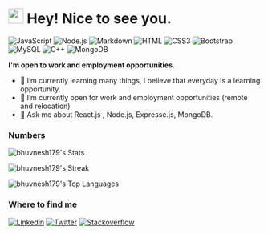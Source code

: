 <h1><img src="https://emojis.slackmojis.com/emojis/images/1531849430/4246/blob-sunglasses.gif?1531849430" width="30"/> Hey! Nice to see you.</h1>

![JavaScript](https://img.shields.io/badge/JavaScript-F7DF1E?style=flat-square&logo=javascript&logoColor=black)
![Node.js](https://img.shields.io/badge/Node.js-43853D?style=flat-square&logo=node.js&logoColor=white)
![Markdown](https://img.shields.io/badge/Markdown-000000?style=flat-square&logo=markdown&logoColor=white)
![HTML](https://img.shields.io/badge/HTML5-E34F26?style=flat-square&logo=html5&logoColor=white)
![CSS3](https://img.shields.io/badge/CSS3-1572B6?style=flat-square&logo=css3&logoColor=white)
![Bootstrap](https://img.shields.io/badge/Bootstrap-563D7C?style=flat-square&logo=bootstrap&logoColor=white)
![MySQL](https://img.shields.io/badge/MySQL-005C84?style=flat-square&logo=mysql&logoColor=white)
![C++](https://img.shields.io/badge/C++-004283?style=flat-square&logo=c++&logoColor=blue)
![MongoDB](https://img.shields.io/badge/MongoDB-004283?style=flat-square&logo=MongoDB&logoColor=green)

 **I'm open to work and employment opportunities**.


- 🌱 I’m currently learning many things, I believe that everyday is a learning opportunity.
- 👯 I’m currently open for work and employment opportunities (remote and relocation)
- 💬 Ask me about  React.js , Node.js, Expresse.js, MongoDB.

### Numbers
![bhuvnesh179's Stats](https://github-readme-stats.vercel.app/api?username=bhuvnesh179&theme=darcula&show_icons=true&hide_border=true&count_private=true)

![bhuvnesh179's Streak](https://github-readme-streak-stats.herokuapp.com/?user=bhuvnesh179&theme=darcula&hide_border=true)

![bhuvnesh179's Top Languages](https://github-readme-stats.vercel.app/api/top-langs/?username=bhuvnesh179&theme=darcula&show_icons=true&hide_border=true&layout=compact)

### Where to find me

[![Linkedin](https://img.shields.io/badge/LinkedIn-0077B5?style=flat-square&logo=linkedin&logoColor=white)](https://www.linkedin.com/in/bhuvnesh-bansal-5126371b0/) 
[![Twitter](https://img.shields.io/badge/Twitter-000000?style=&logo=x&logoColor=white)](https://x.com/hustler_03_06)
[![Stackoverflow](https://img.shields.io/badge/Stackoverflow-000000?style=flat-square&logo=stackoverflow&logoColor=orange)](https://stackoverflow.com/users/14090613/bhuvnesh-bansal)
